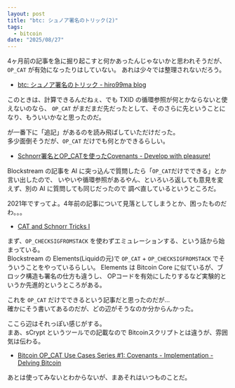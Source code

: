 ```yaml
---
layout: post
title: "btc: シュノア署名のトリック(2)"
tags:
  - bitcoin
date: "2025/08/27"
---
```


4ヶ月前の記事を急に掘り起こすと何かあったんじゃないかと思われそうだが、`OP_CAT` が有効になったりはしていない。
あれは少々では整理されないだろう。

* [btc: シュノア署名のトリック - hiro99ma blog](https://blog.hirokuma.work/2025/04/20250428-btc.html)

このときは、計算できるんだねぇ、でも TXID の循環参照が何とかならないと使えないのなら、
`OP_CAT` がまだまだ先だったとして、そのさらに先ということになり、もういいかなと思ったのだ。

が一番下に「追記」があるのを読み飛ばしていただけだった。  
多少面倒そうだが、`OP_CAT` だけでも何とかできるらしい。

* [Schnorr署名とOP_CATを使ったCovenants - Develop with pleasure!](https://techmedia-think.hatenablog.com/entry/2021/07/20/213922)

Blockstream の記事を AI に突っ込んで質問したら「`OP_CAT`だけでできる」とか言い出したので、
いやいや循環参照があるやん、といろいろ返しても意見を変えず、別の AI に質問しても同じだったので
調べ直しているというところだ。

2021年ですってよ。4年前の記事について見落としてしまうとか、困ったものだわ。。。

* [CAT and Schnorr Tricks I](https://blog.blockstream.com/cat-and-schnorr-tricks-i/)

まず、`OP_CHECKSIGFROMSTACK` を使わずエミュレーションする、という話から始まっている。  
Blockstream の Elements(Liquidの元)で `OP_CAT` + `OP_CHECKSIGFROMSTACK` でそういうことをやっているらしい。
Elements は Bitcoin Core に似ているが、ブロック構造も署名の仕方も違うし、
OPコードを有効にしたりするなど実験的というか先進的というところがある。

これを `OP_CAT` だけでできるという記事だと思ったのだが...  
確かにそう書いてあるのだが、どの辺がそうなのか分からんかった。

ここら辺はそれっぽい感じがする。  
まあ、sCrypt というツールでの記載なので Bitcoinスクリプトとは違うが、雰囲気は伝わる。

* [Bitcoin OP_CAT Use Cases Series #1: Covenants - Implementation - Delving Bitcoin](https://delvingbitcoin.org/t/bitcoin-op-cat-use-cases-series-1-covenants/990)

あとは使ってみないとわからないが、まあそれはいつものことだ。
